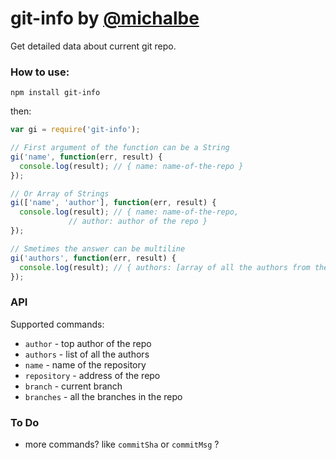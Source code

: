 # git-info by [@michalbe](http://github.com/michalbe) #
Get detailed data about current git repo.

### How to use: ###
```
npm install git-info
```
then:
```javascript
var gi = require('git-info');

// First argument of the function can be a String
gi('name', function(err, result) {
  console.log(result); // { name: name-of-the-repo }
});

// Or Array of Strings
gi(['name', 'author'], function(err, result) {
  console.log(result); // { name: name-of-the-repo,
             // author: author of the repo }
});

// Smetimes the answer can be multiline
gi('authors', function(err, result) {
  console.log(result); // { authors: [array of all the authors from the projest] }
});
```

### API ###
Supported commands:
  * `author` - top author of the repo
  * `authors` - list of all the authors
  * `name` - name of the repository
  * `repository` - address of the repo
  * `branch` - current branch
  * `branches` - all the branches in the repo


### To Do ###
  * more commands? like `commitSha` or `commitMsg` ?
